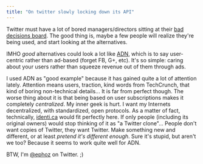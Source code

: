 ```yaml
---
title: "On twitter slowly locking down its API"
---
```


Twitter must have a lot of bored managers/directors sitting at their [bad
decisions board](http://mashable.com/2012/09/05/twitter-api-rss/). The good
thing is, maybe a few people will realize they're being used, and start
looking at the alternatives.

IMHO _good_ alternatives could look a lot like [ADN](https://app.net), which
is to say user-centric rather than ad-based (forget FB, G+, etc). It's so
simple: caring about your users rather than squeeze revenue out of them
through ads.

I used ADN as "good example" because it has gained quite a lot of attention
lately. Attention means users, traction, kind words from TechCrunch, that kind
of boring non-technical details... It is far from perfect though. The worse
thing about it is that being based on user subscriptions makes it completely
_centralized_. My inner geek is hurt. I want my Internets decentralized, with
standardized, open protocols. As a matter of fact, technically,
[identi.ca](https://identi.ca) would fit perfectly here. If only people
(including its original owners) would stop thinking of it as "a Twitter
clone"... People don't want copies of Twitter, they want Twitter. Make
something new and different, or at least _pretend it's different enough_. Sure
it's stupid, but aren't we too? Because it seems to work quite well for ADN.

BTW, I'm [@ephoz](https://twitter.com/ephoz) on Twitter. ;)

